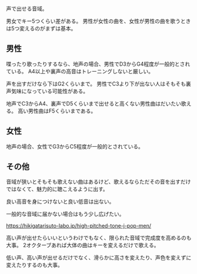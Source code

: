 声で出せる音域。

男女でキー5つくらい差がある。
男性が女性の曲を、女性が男性の曲を歌うときは5つ変えるのがまずは基本。

## 男性

喋ったり歌ったりするなら、地声の場合、男性でD3からG4程度が一般的とされている。
A4以上や裏声の高音はトレーニングしないと厳しい。

声を出すだけなら下はG2くらいまで。
男性でC3より下が出ない人はそもそも裏声気味になっている可能性がある。

地声でC3からA4、裏声でD5くらいまで出せると高くない男性曲はだいたい歌える。
高い男性曲はF5くらいまである。

## 女性

地声の場合、女性でG3からC5程度が一般的とされている。

## その他

音域が狭いとそもそも歌えない曲はあるけど、歌えるならただその音を出すだけではなくて、魅力的に聴こえるように出す。

良い高音を身につけないと良い低音は出ない。

一般的な音域に届かない場合はもう少し広げたい。

https://hikigatarisuto-labo.jp/high-pitched-tone-j-pop-men/

高い声が出せたらいいというわけでもなく、限られた音域で完成度を高めるのも大事。
2オクターブあれば大体の曲はキーを変えるだけで歌える。

低い声、高い声が出せるだけでなく、滑らかに高さを変えたり、声色を変えずに変えたりするのも大事。
